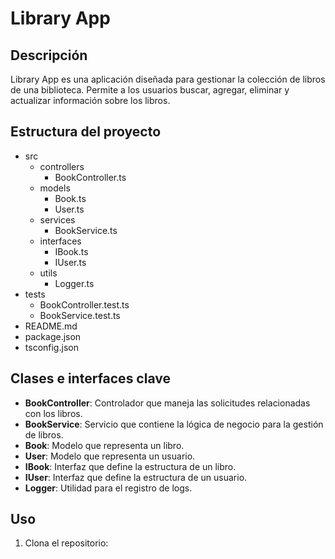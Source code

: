 # Library App

## Descripción
Library App es una aplicación diseñada para gestionar la colección de libros de una biblioteca. Permite a los usuarios buscar, agregar, eliminar y actualizar información sobre los libros.

## Estructura del proyecto
- src
  - controllers
    - BookController.ts
  - models
    - Book.ts
    - User.ts
  - services
    - BookService.ts
  - interfaces
    - IBook.ts
    - IUser.ts
  - utils
    - Logger.ts
- tests
  - BookController.test.ts
  - BookService.test.ts
- README.md
- package.json
- tsconfig.json

## Clases e interfaces clave
- **BookController**: Controlador que maneja las solicitudes relacionadas con los libros.
- **BookService**: Servicio que contiene la lógica de negocio para la gestión de libros.
- **Book**: Modelo que representa un libro.
- **User**: Modelo que representa un usuario.
- **IBook**: Interfaz que define la estructura de un libro.
- **IUser**: Interfaz que define la estructura de un usuario.
- **Logger**: Utilidad para el registro de logs.

## Uso
1. Clona el repositorio:  
   